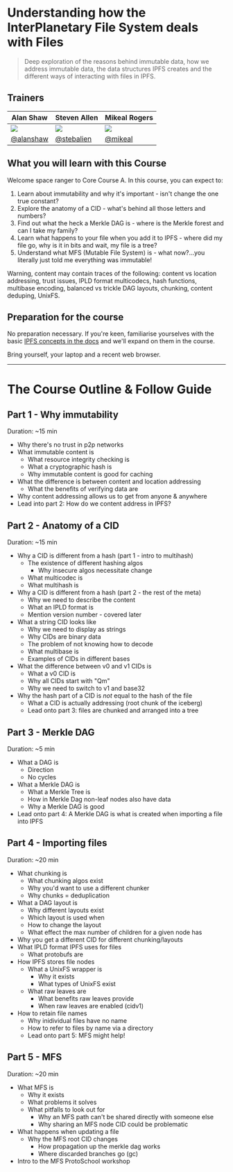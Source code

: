 # Understanding how the InterPlanetary File System deals with Files

> Deep exploration of the reasons behind immutable data, how we address immutable data, the data structures IPFS creates and the different ways of interacting with files in IPFS.

## Trainers

| **Alan Shaw**                                        	| **Steven Allen**                                     	| **Mikeal Rogers**                                 	|
|------------------------------------------------------	|------------------------------------------------------	|---------------------------------------------------	|
| ![](https://avatars3.githubusercontent.com/u/152863) 	| ![](https://avatars0.githubusercontent.com/u/310393) 	| ![](https://avatars1.githubusercontent.com/u/579) 	|
| [@alanshaw](https://github.com/alanshaw/)            	| [@stebalien](https://github.com/stebalien)           	| [@mikeal](https://github.com/mikeal)              	|

## What you will learn with this Course

Welcome space ranger to Core Course A. In this course, you can expect to:

1. Learn about immutability and why it's important - isn't change the one true constant?
1. Explore the anatomy of a CID - what's behind all those letters and numbers?
1. Find out what the heck a Merkle DAG is - where is the Merkle forest and can I take my family?
1. Learn what happens to your file when you add it to IPFS - where did my file go, why is it in bits and wait, my file is a tree?
1. Understand what MFS (Mutable File System) is - what now?...you literally just told me everything was immutable!

Warning, content may contain traces of the following: content vs location addressing, trust issues, IPLD format multicodecs, hash functions, multibase encoding, balanced vs trickle DAG layouts, chunking, content deduping, UnixFS.

## Preparation for the course

No preparation necessary. If you're keen, familiarise yourselves with the basic [IPFS concepts in the docs](https://docs.ipfs.io/guides/concepts/) and we'll expand on them in the course.

Bring yourself, your laptop and a recent web browser.

---

# The Course Outline & Follow Guide

## Part 1 - Why immutability

Duration: ~15 min

* Why there's no trust in p2p networks
* What immutable content is
    * What resource integrity checking is
    * What a cryptographic hash is
    * Why immutable content is good for caching
* What the difference is between content and location addressing
    * What the benefits of verifying data are
* Why content addressing allows us to get from anyone & anywhere
* Lead into part 2: How do we content address in IPFS?

## Part 2 - Anatomy of a CID

Duration: ~15 min

* Why a CID is different from a hash (part 1 - intro to multihash)
    * The existence of different hashing algos
        * Why insecure algos necessitate change
    * What multicodec is
    * What multihash is
* Why a CID is different from a hash (part 2 - the rest of the meta)
    * Why we need to describe the content
    * What an IPLD format is
    * Mention version number - covered later
* What a string CID looks like
    * Why we need to display as strings
    * Why CIDs are binary data
    * The problem of not knowing how to decode
    * What multibase is
    * Examples of CIDs in different bases
* What the difference between v0 and v1 CIDs is
    * What a v0 CID is
    * Why all CIDs start with "Qm"
    * Why we need to switch to v1 and base32
* Why the hash part of a CID is _not_ equal to the hash of the file
    * What a CID is actually addressing (root chunk of the iceberg)
    * Lead onto part 3: files are chunked and arranged into a tree

## Part 3 - Merkle DAG

Duration: ~5 min

* What a DAG is
    * Direction
    * No cycles
* What a Merkle DAG is
    * What a Merkle Tree is
    * How in Merkle Dag non-leaf nodes also have data
    * Why a Merkle DAG is good
* Lead onto part 4: A Merkle DAG is what is created when importing a file into IPFS

## Part 4 - Importing files

Duration: ~20 min

* What chunking is
    * What chunking algos exist
    * Why you'd want to use a different chunker
    * Why chunks = deduplication
* What a DAG layout is
    * Why different layouts exist
    * Which layout is used when
    * How to change the layout
    * What effect the max number of children for a given node has
* Why you get a different CID for different chunking/layouts
* What IPLD format IPFS uses for files
    * What protobufs are
* How IPFS stores file nodes
    * What a UnixFS wrapper is
        * Why it exists
        * What types of UnixFS exist
    * What raw leaves are
        * What benefits raw leaves provide
        * When raw leaves are enabled (cidv1)
* How to retain file names
    * Why inidividual files have no name
    * How to refer to files by name via a directory
    * Lead onto part 5: MFS might help!

## Part 5 - MFS

Duration: ~20 min

* What MFS is
    * Why it exists
    * What problems it solves
    * What pitfalls to look out for
        * Why an MFS path can't be shared directly with someone else
        * Why sharing an MFS node CID could be problematic
* What happens when updating a file
    * Why the MFS root CID changes
        * How propagation up the merkle dag works
        * Where discarded branches go (gc)
* Intro to the MFS ProtoSchool workshop
